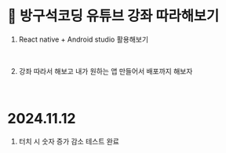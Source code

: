 #  🚗 방구석코딩 유튜브 강좌 따라해보기 

1. React native + Android studio 활용해보기
   
<br/>

2. 강좌 따라서 해보고 내가 원하는 앱 만들어서 배포까지 해보자  
<br/>


# 2024.11.12
1. 터치 시 숫자 증가 감소 테스트 완료
